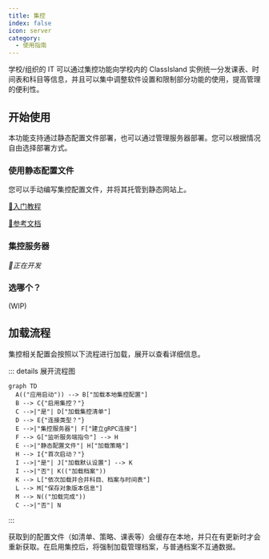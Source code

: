 ```yaml
---
title: 集控
index: false
icon: server
category:
  - 使用指南
---
```


学校/组织的 IT 可以通过集控功能向学校内的 ClassIsland 实例统一分发课表、时间表和科目等信息，并且可以集中调整软件设置和限制部分功能的使用，提高管理的便利性。

<a id="get-started"></a>

## 开始使用

本功能支持通过静态配置文件部署，也可以通过管理服务器部署。您可以根据情况自由选择部署方式。

<a id="get-started-static"></a>

### 使用静态配置文件

您可以手动编写集控配置文件，并将其托管到静态网站上。

[🚀入门教程](tutorial-create-management-config/tutorial-create-management-config.md)

[📖参考文档](configure.md)

<a id="get-started-server"></a>

### 集控服务器

_🚧正在开发_

<a id="get-started-compare"></a>

### 选哪个？

(WIP)

<a id="loading-progress"></a>

## 加载流程

集控相关配置会按照以下流程进行加载，展开以查看详细信息。

::: details 展开流程图
```mermaid
graph TD
  A(("应用启动")) --> B["加载本地集控配置"]
  B --> C{"启用集控？"}
  C -->|"是"| D["加载集控清单"]
  D --> E{"连接类型？"}
  E -->|"集控服务器"| F["建立gRPC连接"]
  F --> G["监听服务端指令"] --> H
  E -->|"静态配置文件"| H["加载策略"]
  H --> I{"首次启动？"}
  I -->|"是"| J["加载默认设置"] --> K
  I -->|"否"| K(("加载档案"))
  K --> L["依次加载并合并科目、档案与时间表"]
  L --> M["保存对象版本信息"]
  M --> N(("加载完成"))
  C -->|"否"| N
```
:::

获取到的配置文件（如清单、策略、课表等）会缓存在本地，并只在有更新时才会重新获取。在启用集控后，将强制加载管理档案，与普通档案不互通数据。
